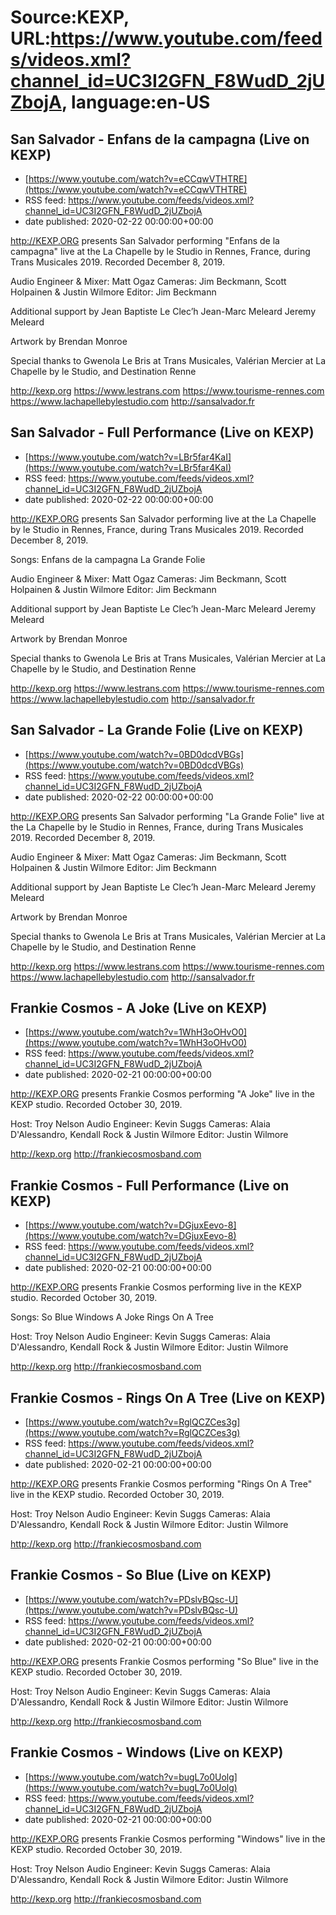 # Source:KEXP, URL:https://www.youtube.com/feeds/videos.xml?channel_id=UC3I2GFN_F8WudD_2jUZbojA, language:en-US

## San Salvador - Enfans de la campagna (Live on KEXP)
 - [https://www.youtube.com/watch?v=eCCqwVTHTRE](https://www.youtube.com/watch?v=eCCqwVTHTRE)
 - RSS feed: https://www.youtube.com/feeds/videos.xml?channel_id=UC3I2GFN_F8WudD_2jUZbojA
 - date published: 2020-02-22 00:00:00+00:00

http://KEXP.ORG presents San Salvador performing "Enfans de la campagna" live at the La Chapelle by le Studio in Rennes, France, during Trans Musicales 2019. Recorded December 8, 2019.

Audio Engineer & Mixer: Matt Ogaz
Cameras: Jim Beckmann, Scott Holpainen & Justin Wilmore
Editor: Jim Beckmann

Additional support by 
Jean Baptiste Le Clec’h
Jean-Marc Meleard
Jeremy Meleard

Artwork by Brendan Monroe

Special thanks to Gwenola Le Bris at Trans Musicales, Valérian Mercier at La Chapelle by le Studio, and Destination Renne

http://kexp.org
https://www.lestrans.com
https://www.tourisme-rennes.com
https://www.lachapellebylestudio.com
http://sansalvador.fr

## San Salvador - Full Performance (Live on KEXP)
 - [https://www.youtube.com/watch?v=LBr5far4KaI](https://www.youtube.com/watch?v=LBr5far4KaI)
 - RSS feed: https://www.youtube.com/feeds/videos.xml?channel_id=UC3I2GFN_F8WudD_2jUZbojA
 - date published: 2020-02-22 00:00:00+00:00

http://KEXP.ORG presents San Salvador performing live at the La Chapelle by le Studio in Rennes, France, during Trans Musicales 2019. Recorded December 8, 2019.

Songs:
Enfans de la campagna
La Grande Folie

Audio Engineer & Mixer: Matt Ogaz
Cameras: Jim Beckmann, Scott Holpainen & Justin Wilmore
Editor: Jim Beckmann

Additional support by 
Jean Baptiste Le Clec’h
Jean-Marc Meleard
Jeremy Meleard

Artwork by Brendan Monroe

Special thanks to Gwenola Le Bris at Trans Musicales, Valérian Mercier at La Chapelle by le Studio, and Destination Renne

http://kexp.org
https://www.lestrans.com
https://www.tourisme-rennes.com
https://www.lachapellebylestudio.com
http://sansalvador.fr

## San Salvador - La Grande Folie (Live on KEXP)
 - [https://www.youtube.com/watch?v=0BD0dcdVBGs](https://www.youtube.com/watch?v=0BD0dcdVBGs)
 - RSS feed: https://www.youtube.com/feeds/videos.xml?channel_id=UC3I2GFN_F8WudD_2jUZbojA
 - date published: 2020-02-22 00:00:00+00:00

http://KEXP.ORG presents San Salvador performing "La Grande Folie" live at the La Chapelle by le Studio in Rennes, France, during Trans Musicales 2019. Recorded December 8, 2019.

Audio Engineer & Mixer: Matt Ogaz
Cameras: Jim Beckmann, Scott Holpainen & Justin Wilmore
Editor: Jim Beckmann

Additional support by 
Jean Baptiste Le Clec’h
Jean-Marc Meleard
Jeremy Meleard

Artwork by Brendan Monroe

Special thanks to Gwenola Le Bris at Trans Musicales, Valérian Mercier at La Chapelle by le Studio, and Destination Renne

http://kexp.org
https://www.lestrans.com
https://www.tourisme-rennes.com
https://www.lachapellebylestudio.com
http://sansalvador.fr

## Frankie Cosmos - A Joke (Live on KEXP)
 - [https://www.youtube.com/watch?v=1WhH3oOHvO0](https://www.youtube.com/watch?v=1WhH3oOHvO0)
 - RSS feed: https://www.youtube.com/feeds/videos.xml?channel_id=UC3I2GFN_F8WudD_2jUZbojA
 - date published: 2020-02-21 00:00:00+00:00

http://KEXP.ORG presents Frankie Cosmos performing "A Joke" live in the KEXP studio. Recorded October 30, 2019.

Host: Troy Nelson
Audio Engineer: Kevin Suggs
Cameras: Alaia D'Alessandro, Kendall Rock & Justin Wilmore
Editor: Justin Wilmore

http://kexp.org
http://frankiecosmosband.com

## Frankie Cosmos - Full Performance (Live on KEXP)
 - [https://www.youtube.com/watch?v=DGjuxEevo-8](https://www.youtube.com/watch?v=DGjuxEevo-8)
 - RSS feed: https://www.youtube.com/feeds/videos.xml?channel_id=UC3I2GFN_F8WudD_2jUZbojA
 - date published: 2020-02-21 00:00:00+00:00

http://KEXP.ORG presents Frankie Cosmos performing live in the KEXP studio. Recorded October 30, 2019.

Songs:
So Blue
Windows
A Joke
Rings On A Tree

Host: Troy Nelson
Audio Engineer: Kevin Suggs
Cameras: Alaia D'Alessandro, Kendall Rock & Justin Wilmore
Editor: Justin Wilmore

http://kexp.org
http://frankiecosmosband.com

## Frankie Cosmos - Rings On A Tree (Live on KEXP)
 - [https://www.youtube.com/watch?v=RglQCZCes3g](https://www.youtube.com/watch?v=RglQCZCes3g)
 - RSS feed: https://www.youtube.com/feeds/videos.xml?channel_id=UC3I2GFN_F8WudD_2jUZbojA
 - date published: 2020-02-21 00:00:00+00:00

http://KEXP.ORG presents Frankie Cosmos performing "Rings On A Tree" live in the KEXP studio. Recorded October 30, 2019.

Host: Troy Nelson
Audio Engineer: Kevin Suggs
Cameras: Alaia D'Alessandro, Kendall Rock & Justin Wilmore
Editor: Justin Wilmore

http://kexp.org
http://frankiecosmosband.com

## Frankie Cosmos - So Blue (Live on KEXP)
 - [https://www.youtube.com/watch?v=PDslvBQsc-U](https://www.youtube.com/watch?v=PDslvBQsc-U)
 - RSS feed: https://www.youtube.com/feeds/videos.xml?channel_id=UC3I2GFN_F8WudD_2jUZbojA
 - date published: 2020-02-21 00:00:00+00:00

http://KEXP.ORG presents Frankie Cosmos performing "So Blue" live in the KEXP studio. Recorded October 30, 2019.

Host: Troy Nelson
Audio Engineer: Kevin Suggs
Cameras: Alaia D'Alessandro, Kendall Rock & Justin Wilmore
Editor: Justin Wilmore

http://kexp.org
http://frankiecosmosband.com

## Frankie Cosmos - Windows (Live on KEXP)
 - [https://www.youtube.com/watch?v=bugL7o0Uolg](https://www.youtube.com/watch?v=bugL7o0Uolg)
 - RSS feed: https://www.youtube.com/feeds/videos.xml?channel_id=UC3I2GFN_F8WudD_2jUZbojA
 - date published: 2020-02-21 00:00:00+00:00

http://KEXP.ORG presents Frankie Cosmos performing "Windows" live in the KEXP studio. Recorded October 30, 2019.

Host: Troy Nelson
Audio Engineer: Kevin Suggs
Cameras: Alaia D'Alessandro, Kendall Rock & Justin Wilmore
Editor: Justin Wilmore

http://kexp.org
http://frankiecosmosband.com

